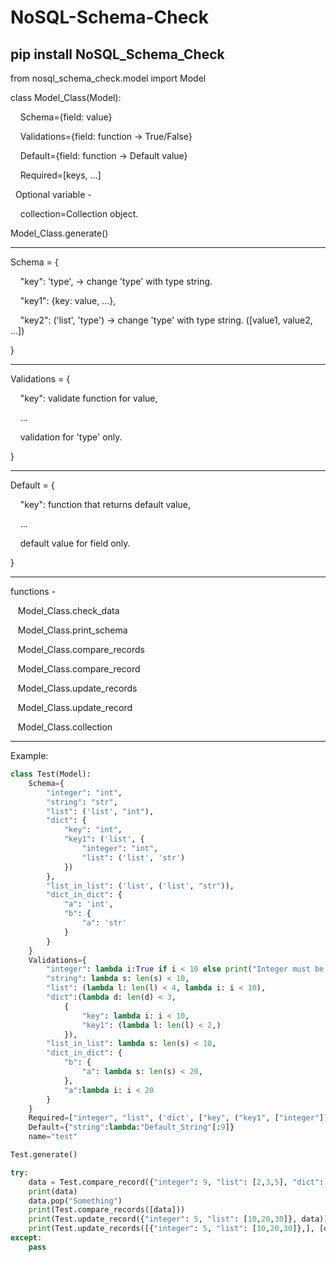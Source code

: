# NoSQL-Schema-Check

## pip install NoSQL_Schema_Check

from nosql_schema_check.model import Model

class Model_Class(Model):

&nbsp;&nbsp;&nbsp;&nbsp;Schema={field: value}

&nbsp;&nbsp;&nbsp;&nbsp;Validations={field: function -> True/False}

&nbsp;&nbsp;&nbsp;&nbsp;Default={field: function -> Default value}

&nbsp;&nbsp;&nbsp;&nbsp;Required=[keys, ...]

&nbsp;&nbsp;Optional variable -

&nbsp;&nbsp;&nbsp;&nbsp;collection=Collection object.

Model_Class.generate()

---

Schema = {
    
&nbsp;&nbsp;&nbsp;&nbsp;"key": 'type', -> change 'type' with type string.
    
&nbsp;&nbsp;&nbsp;&nbsp;"key1": {key: value, ...},
    
&nbsp;&nbsp;&nbsp;&nbsp;"key2": ('list', 'type') -> change 'type' with type string. ([value1, value2, ...])

}

---

Validations = {
    
&nbsp;&nbsp;&nbsp;&nbsp;"key": validate function for value,
    
&nbsp;&nbsp;&nbsp;&nbsp;...

&nbsp;&nbsp;&nbsp;&nbsp;validation for 'type' only.

}

---

Default = {
    
&nbsp;&nbsp;&nbsp;&nbsp;"key": function that returns default value,

&nbsp;&nbsp;&nbsp;&nbsp;...

&nbsp;&nbsp;&nbsp;&nbsp;default value for field only.

}

---

functions - 

&nbsp;&nbsp;&nbsp;Model_Class.check_data

&nbsp;&nbsp;&nbsp;Model_Class.print_schema

&nbsp;&nbsp;&nbsp;Model_Class.compare_records

&nbsp;&nbsp;&nbsp;Model_Class.compare_record

&nbsp;&nbsp;&nbsp;Model_Class.update_records

&nbsp;&nbsp;&nbsp;Model_Class.update_record

&nbsp;&nbsp;&nbsp;Model_Class.collection

---

Example:
```python
class Test(Model):
    Schema={
        "integer": "int",
        "string": "str",
        "list": ('list', "int"),
        "dict": {
            "key": "int", 
            "key1": ('list', {
                "integer": "int", 
                "list": ('list', 'str')
            })
        },
        "list_in_list": ('list', ('list', "str")),
        "dict_in_dict": {
            "a": 'int',
            "b": {
                "a": 'str'
            }
        }
    }
    Validations={
        "integer": lambda i:True if i < 10 else print("Integer must be less than 10."),
        "string": lambda s: len(s) < 10,
        "list": (lambda l: len(l) < 4, lambda i: i < 10),
        "dict":(lambda d: len(d) < 3,
            {
                "key": lambda i: i < 10,
                "key1": (lambda l: len(l) < 2,)
            }),
        "list_in_list": lambda s: len(s) < 10,
        "dict_in_dict": {
            "b": {
                "a": lambda s: len(s) < 20,
            },
            "a":lambda i: i < 20
        }
    }
    Required=["integer", "list", ('dict', ["key", ("key1", ["integer"])])]
    Default={"string":lambda:"Default_String"[:9]}
    name="test"

Test.generate()

try:
    data = Test.compare_record({"integer": 9, "list": [2,3,5], "dict": {"key": 9, "key1": [{"integer": 20, "list": ["asdd", "sfd"]}]}, "list_in_list": [["string1", "string2", "string3"]], "Something": "Extra_Thing"}, True)
    print(data)
    data.pop("Something")
    print(Test.compare_records([data]))
    print(Test.update_record({"integer": 5, "list": [10,20,30]}, data))
    print(Test.update_records([{"integer": 5, "list": [10,20,30]},], [data,]))
except:
    pass
```
